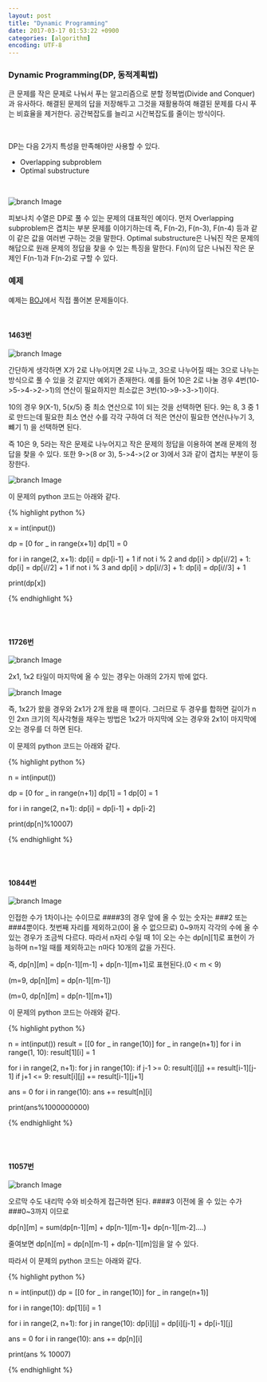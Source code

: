```yaml
---
layout: post
title: "Dynamic Programming"
date: 2017-03-17 01:53:22 +0900
categories: [algorithm]
encoding: UTF-8
---
```



### Dynamic Programming(DP, 동적계획법)

큰 문제를 작은 문제로 나눠서 푸는 알고리즘으로 분할 정복법(Divide and Conquer)과 유사하다. 
해결된 문제의 답을 저장해두고 그것을 재활용하여 해결된 문제를 다시 푸는 비효율을 제거한다.
공간복잡도를 늘리고 시간복잡도를 줄이는 방식이다. 

<br/>

DP는 다음 2가지 특성을 만족해야만 사용할 수 있다. 

- Overlapping subproblem
- Optimal substructure



<br/>

![branch Image](https://raw.githubusercontent.com/sanghak-lee/sanghak-lee.github.io/master/static/img/_posts/dynamic_programming.png)


피보나치 수열은 DP로 풀 수 있는 문제의 대표적인 예이다. 먼저 Overlapping subproblem은 겹치는 부분 문제를 이야기하는데 즉, F(n-2), F(n-3), F(n-4) 등과 같이 같은 값을 여러번 구하는 것을 말한다. Optimal substructure은 나눠진 작은 문제의 해답으로 원래 문제의 정답을 찾을 수 있는 특징을 말한다.
F(n)의 답은 나눠진 작은 문제인 F(n-1)과 F(n-2)로 구할 수 있다. 





### 예제 
예제는 [BOJ](https://www.acmicpc.net/)에서 직접 풀어본 문제들이다. 

<br/> 

#### 1463번 
![branch Image](https://raw.githubusercontent.com/sanghak-lee/sanghak-lee.github.io/master/static/img/_posts/dynamic_programming_01.png)

간단하게 생각하면 X가 2로 나누어지면 2로 나누고, 3으로 나누어질 때는 3으로 나누는 방식으로 풀 수 있을 것
같지만 예외가 존재한다. 예를 들어 10은 2로 나눌 경우 4번(10->5->4->2->1)의 연산이 필요하지만 
최소값은 3번(10->9->3->1)이다.

10의 경우 9(X-1), 5(x/5) 중 최소 연산으로 1이 되는 것을 선택하면 된다. 
9는 8, 3 중 1로 만드는데 필요한 최소 연산 수를 각각 구하여 더 적은 연산이 필요한 연산(나누기 3, 뺴기 1)
을 선택하면 된다. 

즉 10은 9, 5라는 작은 문제로 나누어지고 작은 문제의 정답을 이용하여 본래 문제의 정답을 찾을 수 있다.
또한 9->(8 or 3), 5->4->(2 or 3)에서 3과 같이 겹치는 부분이 등장한다. 

![branch Image](https://raw.githubusercontent.com/sanghak-lee/sanghak-lee.github.io/master/static/img/_posts/dynamic_programming_01-2.png)



이 문제의 python 코드는 아래와 같다.  

{% highlight python %}

x = int(input())

dp = [0 for _ in range(x+1)]
dp[1] = 0

for i in range(2, x+1):
    dp[i] = dp[i-1] + 1
    if not i % 2 and dp[i] > dp[i//2] + 1:
        dp[i] = dp[i//2] + 1
    if not i % 3 and dp[i] > dp[i//3] + 1:
        dp[i] = dp[i//3] + 1

print(dp[x])


{% endhighlight %}


<br/>
<br/>


#### 11726번
![branch Image](https://raw.githubusercontent.com/sanghak-lee/sanghak-lee.github.io/master/static/img/_posts/dynamic_programming_02.png)


2x1, 1x2 타일이 마지막에 올 수 있는 경우는 아래의 2가지 밖에 없다. 


![branch Image](https://raw.githubusercontent.com/sanghak-lee/sanghak-lee.github.io/master/static/img/_posts/dynamic_programming_02-2.png)

즉, 1x2가 왔을 경우와 2x1가 2개 왔을 때 뿐이다. 그러므로 두 경우를 합하면 길이가 n인 2xn 크기의 
직사각형을 채우는 방법은 1x2가 마지막에 오는 경우와 2x1이 마지막에 오는 경우를 더 하면 된다. 



이 문제의 python 코드는 아래와 같다.  

{% highlight python %}

n = int(input())

dp = [0 for _ in range(n+1)]
dp[1] = 1
dp[0] = 1

for i in range(2, n+1):
    dp[i] = dp[i-1] + dp[i-2]

print(dp[n]%10007)


{% endhighlight %}


<br/>
<br/>

#### 10844번

![branch Image](https://raw.githubusercontent.com/sanghak-lee/sanghak-lee.github.io/master/static/img/_posts/dynamic_programming_03.png)

인접한 수가 1차이나는 수이므로 ####3의 경우 앞에 올 수 있는 숫자는 ###2 또는 ###4뿐이다. 
첫번째 자리를 제외하고(0이 올 수 없으므로) 0~9까지 각각의 수에 올 수 있는 경우가 조금씩 다르다. 
따라서 n자리 수일 때 1이 오는 수는 dp[n][1]로 표현이 가능하며 n=1일 때를 제외하고는 n마다 10개의 
값을 가진다. 

즉, dp[n][m] = dp[n-1][m-1] + dp[n-1][m+1]로 표현된다.(0 < m < 9)

(m=9, dp[n][m] = dp[n-1][m-1])

(m=0, dp[n][m] = dp[n-1][m+1])

이 문제의 python 코드는 아래와 같다.  

{% highlight python %}

n = int(input())
result = [[0 for _ in range(10)] for _ in range(n+1)]
for i in range(1, 10):
    result[1][i] = 1

for i in range(2, n+1):
    for j in range(10):
        if j-1 >= 0:
            result[i][j] += result[i-1][j-1]
        if j+1 <= 9:
            result[i][j] += result[i-1][j+1]

ans = 0
for i in range(10):
    ans += result[n][i]

print(ans%1000000000)


{% endhighlight %}


<br/>
<br/>


#### 11057번
![branch Image](https://raw.githubusercontent.com/sanghak-lee/sanghak-lee.github.io/master/static/img/_posts/dynamic_programming_04.png)

오르막 수도 내리막 수와 비슷하게 접근하면 된다. ####3 이전에 올 수 있는 수가 ###0~3까지 이므로 

dp[n][m] = sum(dp[n-1][m] + dp[n-1][m-1]+ dp[n-1][m-2]....)

줄여보면 dp[n][m] = dp[n][m-1] + dp[n-1][m]임을 알 수 있다.  

따라서 이 문제의 python 코드는 아래와 같다.  

{% highlight python %}

n = int(input())
dp = [[0 for _ in range(10)] for _ in range(n+1)]

for i in range(10):
    dp[1][i] = 1

for i in range(2, n+1):
    for j in range(10):
        dp[i][j] = dp[i][j-1] + dp[i-1][j]

ans = 0
for i in range(10):
    ans += dp[n][i]

print(ans % 10007)




{% endhighlight %}

<br/>
<br/>

